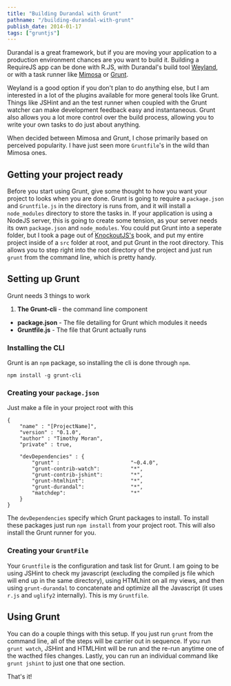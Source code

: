 ```yaml
---
title: "Building Durandal with Grunt"
pathname: "/building-durandal-with-grunt"
publish_date: 2014-01-17
tags: ["gruntjs"]
---
```


Durandal is a great framework, but if you are moving your application to a production environment chances are you want to build it. Building a RequireJS app can be done with R.JS, with Durandal's build tool [Weyland](https://github.com/BlueSpire/Weyland), or with a task runner like [Mimosa](http://mimosa.io/) or [Grunt](http://gruntjs.com/).

Weyland is a good option if you don't plan to do anything else, but I am interested in a lot of the plugins available for more general tools like Grunt. Things like JSHint and an the test runner when coupled with the Grunt watcher can make development feedback easy and instantaneous. Grunt also allows you a lot more control over the build process, allowing you to write your own tasks to do just about anything.

When decided between Mimosa and Grunt, I chose primarily based on perceived popularity. I have just seen more `Gruntfile`'s in the wild than Mimosa ones.

## Getting your project ready

Before you start using Grunt, give some thought to how you want your project to looks when you are done. Grunt is going to require a `package.json` and `Gruntfile.js` in the directory is runs from, and it will install a `node_modules` directory to store the tasks in. If your application is using a NodeJS server, this is going to create some tension, as your server needs its own `package.json` and `node_modules`. You could put Grunt into a seperate folder, but I took a page out of [KnockoutJS's](https://github.com/knockout/knockout) book, and put my entire project inside of a `src` folder at root, and put Grunt in the root directory. This allows you to step right into the root directory of the project and just run `grunt` from the command line, which is pretty handy.

## Setting up Grunt

Grunt needs 3 things to work

1. **The Grunt-cli** - the command line component

- **package.json** - The file detailing for Grunt which modules it needs
- **Gruntfile.js** - The file that Grunt actually runs

### Installing the CLI

Grunt is an `npm` package, so installing the cli is done through `npm`.

    npm install -g grunt-cli
    

### Creating your `package.json`

Just make a file in your project root with this

    {
        "name" : "[ProjectName]",
        "version" : "0.1.0",
        "author" : "Timothy Moran",
        "private" : true,
    
        "devDependencies" : {
            "grunt" :						"~0.4.0",
            "grunt-contrib-watch":			"*",
            "grunt-contrib-jshint":			"*",
            "grunt-htmlhint":			    "*",
            "grunt-durandal":				"*",
            "matchdep":						"*"
        } 
    }
    

The `devDependencies` specify which Grunt packages to install. To install these packages just run `npm install` from your project root. This will also install the Grunt runner for you.

### Creating your `GruntFile`

Your `Gruntfile` is the configuration and task list for Grunt. I am going to be using JSHint to check my javascript (excluding the compiled js file which will end up in the same directory), using HTMLhint on all my views, and then using `grunt-durandal` to concatenate and optimize all the Javascript (it uses `r.js` and `uglify2` internally). This is my `Gruntfile`.

## Using Grunt

You can do a couple things with this setup. If you just run `grunt` from the command line, all of the steps will be carrier out in sequence. If you run `grunt watch`, JSHint and HTMLHint will be run and the re-run anytime one of the wacthed files changes. Lastly, you can run an individual command like `grunt jshint` to just one that one section.

That's it!
